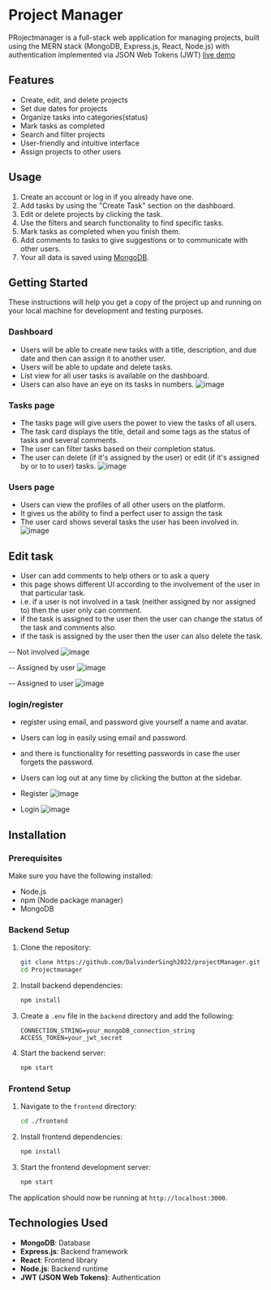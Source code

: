 # Project Manager

PRojectmanager is a full-stack web application for managing projects, built using the MERN stack (MongoDB, Express.js, React, Node.js) with authentication implemented via JSON Web Tokens (JWT)
[live demo](https://taskmanagerds.netlify.app/)

## Features

- Create, edit, and delete projects
- Set due dates for projects
- Organize tasks into categories(status)
- Mark tasks as completed
- Search and filter projects
- User-friendly and intuitive interface
- Assign projects to other users

## Usage

1. Create an account or log in if you already have one.
2. Add tasks by using the "Create Task" section on the dashboard.
3. Edit or delete projects by clicking the task.
4. Use the filters and search functionality to find specific tasks.
5. Mark tasks as completed when you finish them.
6. Add comments to tasks to give suggestions or to communicate with other users.
7. Your all data is saved using [MongoDB](https://www.mongodb.com/).

## Getting Started

These instructions will help you get a copy of the project up and running on your local machine for development and testing purposes.

### Dashboard

- Users will be able to create new tasks with a title, description, and due date and then can assign it to another user.
- Users will be able to update and delete tasks.
- List view for all user tasks is available on the dashboard.
- Users can also have an eye on its tasks in numbers.
  ![image](https://github.com/DalvinderSingh2022/taskManager/assets/110463060/ee928ffa-e30d-4e50-92f4-ecb3d41e84e4)

### Tasks page

- The tasks page will give users the power to view the tasks of all users.
- The task card displays the title, detail and some tags as the status of tasks and several comments.
- The user can filter tasks based on their completion status.
- The user can delete (if it's assigned by the user) or edit (if it's assigned by or to to user) tasks.
  ![image](https://github.com/DalvinderSingh2022/taskManager/assets/110463060/c35a7190-5645-47a0-ba86-7fcdb7fe10ed)

### Users page

- Users can view the profiles of all other users on the platform.
- It gives us the ability to find a perfect user to assign the task
- The user card shows several tasks the user has been involved in.
  ![image](https://github.com/DalvinderSingh2022/taskManager/assets/110463060/5c141585-179c-4c13-b082-b48a0da433b6)

## Edit task

- User can add comments to help others or to ask a query
- this page shows different UI according to the involvement of the user in that particular task.
- i.e. if a user is not involved in a task (neither assigned by nor assigned to) then the user only can comment.
- if the task is assigned to the user then the user can change the status of the task and comments also.
- if the task is assigned by the user then the user can also delete the task.

-- Not involved
![image](https://github.com/DalvinderSingh2022/taskManager/assets/110463060/a47d6147-0760-47cc-a67f-83892dc47657)

-- Assigned by user
![image](https://github.com/DalvinderSingh2022/taskManager/assets/110463060/65780154-be83-4bcd-a83d-8d8eebd25384)

-- Assigned to user
![image](https://github.com/DalvinderSingh2022/taskManager/assets/110463060/dcb7e1a9-0e81-4182-91ca-a8081234c9b4)

### login/register

- register using email, and password give yourself a name and avatar.
- Users can log in easily using email and password.
- and there is functionality for resetting passwords in case the user forgets the password.
- Users can log out at any time by clicking the button at the sidebar.

- Register
  ![image](https://github.com/DalvinderSingh2022/taskManager/assets/110463060/4ef3c47c-93c5-480d-ab06-baefe548ac0a)

- Login
  ![image](https://github.com/DalvinderSingh2022/taskManager/assets/110463060/09a7386c-7432-40a0-8e7c-d987fcd0e0a8)


## Installation

### Prerequisites

Make sure you have the following installed:

- Node.js
- npm (Node package manager)
- MongoDB

### Backend Setup

1. Clone the repository:

   ```sh
   git clone https://github.com/DalvinderSingh2022/projectManager.git
   cd Projectmanager
   ```

2. Install backend dependencies:

   ```sh
   npm install
   ```

3. Create a `.env` file in the `backend` directory and add the following:

   ```env
   CONNECTION_STRING=your_mongoDB_connection_string
   ACCESS_TOKEN=your_jwt_secret
   ```

4. Start the backend server:

   ```sh
   npm start
   ```

### Frontend Setup

1. Navigate to the `frontend` directory:

   ```sh
   cd ./frontend
   ```

2. Install frontend dependencies:

   ```sh
   npm install
   ```

3. Start the frontend development server:

   ```sh
   npm start
   ```

The application should now be running at `http://localhost:3000`.

## Technologies Used

- **MongoDB**: Database
- **Express.js**: Backend framework
- **React**: Frontend library
- **Node.js**: Backend runtime
- **JWT (JSON Web Tokens)**: Authentication
